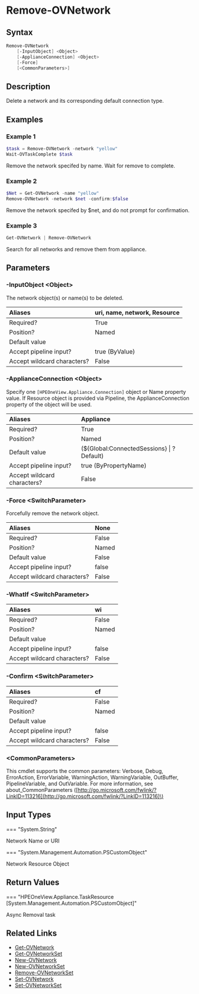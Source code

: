 ﻿---
description: Delete network from appliance configuration.
---

# Remove-OVNetwork

## Syntax

```powershell
Remove-OVNetwork
    [-InputObject] <Object>
    [-ApplianceConnection] <Object>
    [-Force]
    [<CommonParameters>]
```

## Description

Delete a network and its corresponding default connection type.

## Examples

###  Example 1 

```powershell
$task = Remove-OVNetwork -network "yellow"
Wait-OVTaskComplete $task
```

Remove the network specifed by name.  Wait for remove to complete.

###  Example 2 

```powershell
$Net = Get-OVNetwork -name "yellow"
Remove-OVNetwork -network $net -confirm:$false
```

Remove the network specifed by $net, and do not prompt for confirmation.

###  Example 3 

```powershell
Get-OVNetwork | Remove-OVNetwork
```

Search for all networks and remove them from appliance.

## Parameters

### -InputObject &lt;Object&gt;

The network object(s) or name(s) to be deleted.

| Aliases | uri, name, network, Resource |
| :--- | :--- |
| Required? | True |
| Position? | Named |
| Default value |  |
| Accept pipeline input? | true (ByValue) |
| Accept wildcard characters? | False |

### -ApplianceConnection &lt;Object&gt;

Specify one `[HPEOneView.Appliance.Connection]` object or Name property value. If Resource object is provided via Pipeline, the ApplianceConnection property of the object will be used.

| Aliases | Appliance |
| :--- | :--- |
| Required? | True |
| Position? | Named |
| Default value | (${Global:ConnectedSessions} &vert; ? Default) |
| Accept pipeline input? | true (ByPropertyName) |
| Accept wildcard characters? | False |

### -Force &lt;SwitchParameter&gt;

Forcefully remove the network object.

| Aliases | None |
| :--- | :--- |
| Required? | False |
| Position? | Named |
| Default value | False |
| Accept pipeline input? | false |
| Accept wildcard characters? | False |

### -WhatIf &lt;SwitchParameter&gt;



| Aliases | wi |
| :--- | :--- |
| Required? | False |
| Position? | Named |
| Default value |  |
| Accept pipeline input? | false |
| Accept wildcard characters? | False |

### -Confirm &lt;SwitchParameter&gt;



| Aliases | cf |
| :--- | :--- |
| Required? | False |
| Position? | Named |
| Default value |  |
| Accept pipeline input? | false |
| Accept wildcard characters? | False |

### &lt;CommonParameters&gt;

This cmdlet supports the common parameters: Verbose, Debug, ErrorAction, ErrorVariable, WarningAction, WarningVariable, OutBuffer, PipelineVariable, and OutVariable. For more information, see about\_CommonParameters \([http://go.microsoft.com/fwlink/?LinkID=113216](http://go.microsoft.com/fwlink/?LinkID=113216)\)

## Input Types

=== "System.String"
 
Network Name or URI
 

=== "System.Management.Automation.PSCustomObject"
 
Network Resource Object
 

## Return Values

=== "HPEOneView.Appliance.TaskResource [System.Management.Automation.PSCustomObject]"
 
Async Removal task
 

## Related Links

* [Get-OVNetwork](get-ovnetwork.md)
* [Get-OVNetworkSet](get-ovnetworkset.md)
* [New-OVNetwork](new-ovnetwork.md)
* [New-OVNetworkSet](new-ovnetworkset.md)
* [Remove-OVNetworkSet](remove-ovnetworkset.md)
* [Set-OVNetwork](set-ovnetwork.md)
* [Set-OVNetworkSet](set-ovnetworkset.md)
